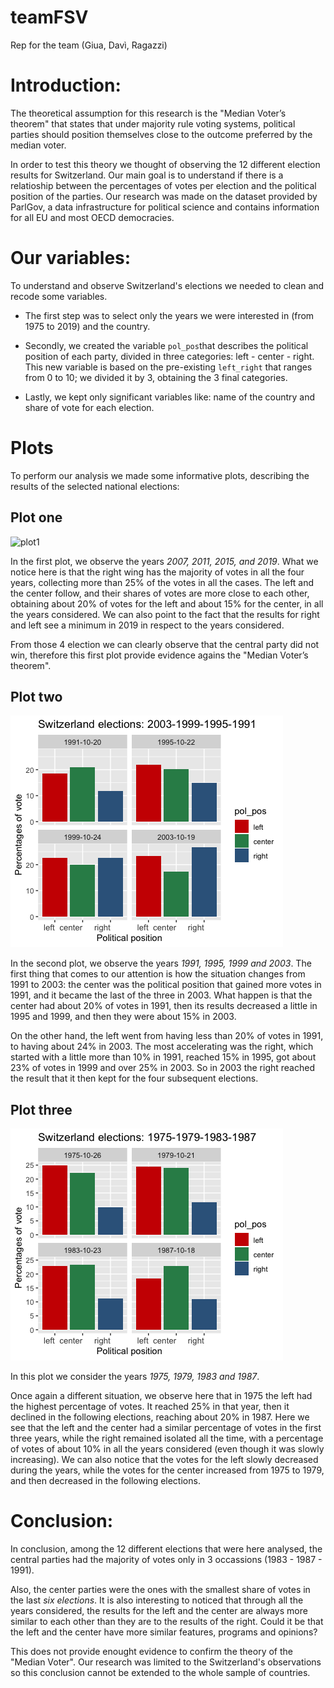 # teamFSV
Rep for the team (Giua, Davì, Ragazzi)

# Introduction: 
The theoretical assumption for this research is the "Median Voter’s theorem" that states that under majority rule voting systems, political parties should position themselves close to
the outcome preferred by the median voter.

In order to test this theory we thought of observing the 12 different election results for Switzerland. Our main goal is to understand if there is a relatioship between the percentages of votes per election and the political position of the parties. Our research was made on the dataset provided by ParlGov, a data infrastructure for political science and contains information for all EU and most OECD democracies. 

# Our variables:
To understand and observe Switzerland's elections we needed to clean and recode some variables. 

- The first step was to select only the years we were interested in (from 1975 to 2019) and the country. 

- Secondly, we created the variable `pol_pos`that describes the political position of each party, divided in three categories: left - center - right. This new variable is based on the pre-existing `left_right` that ranges from 0 to 10; we divided it by 3, obtaining the 3 final categories. 

- Lastly, we kept only significant variables like: name of the country and share of vote for each election. 

# Plots

To perform our analysis we made some informative plots, describing the results of the selected national elections: 


## Plot one

![plot1](https://github.com/DataAccess2020/teamFSV/blob/master/plot/plot1.png)

In the first plot, we observe the years *2007, 2011, 2015, and 2019*.
What we notice here is that the right wing has the majority of votes in all the four years, collecting more than 25% of the votes in all the cases. The left and the center follow, and their shares of votes are more close to each other, obtaining about 20% of votes for the left and about 15% for the center, in all the years considered. We can also point to the fact that the results for right and left see a minimum in 2019 in respect to the years considered. 

From those 4 election we can clearly observe that the central party did not win, therefore this first plot provide evidence agains the "Median Voter’s theorem".

## Plot two 

![plot2](/plot/plot2.png)

In the second plot, we observe the years *1991, 1995, 1999 and 2003*. 
The first thing that comes to our attention is how the situation changes from 1991 to 2003: the center was the political position that gained more votes in 1991, and it became the last of the three in 2003. What happen is that the center had about 20% of votes in 1991, then its results decreased a little in 1995 and 1999, and then they were about 15% in 2003. 

On the other hand, the left went from having less than 20% of votes in 1991, to having about 24% in 2003. The most accelerating was the right, which started with a little more than 10% in 1991, reached 15% in 1995, got about 23% of votes in 1999 and over 25% in 2003. So in 2003 the right reached the result that it then kept for the four subsequent elections. 

## Plot three 

![plot3](/plot/plot3.png)

In this plot we consider the years *1975, 1979, 1983 and 1987*. 


Once again a different situation, we observe here that in 1975 the left had the highest percentage of votes. It reached 25% in that year, then it declined in the following elections, reaching about 20% in 1987. Here we see that the left and the center had a similar percentage of votes in the first three years, while the right remained isolated all the time, with a percentage of votes of about 10% in all the years considered (even though it was slowly increasing). We can also notice that the votes for the left slowly decreased during the years, while the votes for the center increased from 1975 to 1979, and then decreased in the following elections. 

# Conclusion:

In conclusion, among the 12 different elections that were here analysed, the central parties had the majority of votes only in 3 occassions (1983 - 1987 - 1991). 

Also, the center parties were the ones with the smallest share of votes in the last *six elections*. It is also interesting to noticed that through all the years considered, the results for the left and the center are always more similar to each other than they are to the results of the right. Could it be that the left and the center have more similar features, programs and opinions? 

This does not provide enought evidence to confirm the theory of the "Median Voter". 
Our research was limited to the Switzerland's observations so this conclusion cannot be extended to the whole sample of countries. 


